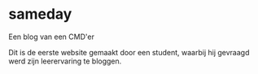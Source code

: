 # sameday
Een blog van een CMD'er

Dit is de eerste website gemaakt door een student, waarbij hij gevraagd werd zijn leerervaring te bloggen. 
